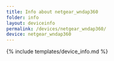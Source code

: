 ```yaml
---
title: Info about netgear_wndap360
folder: info
layout: deviceinfo
permalink: /devices/netgear_wndap360/
device: netgear_wndap360
---
```

{% include templates/device_info.md %}
